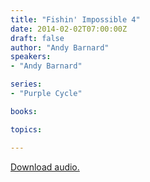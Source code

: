 ```yaml
---
title: "Fishin' Impossible 4"
date: 2014-02-02T07:00:00Z
draft: false
author: "Andy Barnard"
speakers:
- "Andy Barnard"

series:
- "Purple Cycle"

books:

topics:

---
```

[Download audio.](https://s3.amazonaws.com/highway/sermons/2014_02/02_Fishin_Impossible_4.mp3)